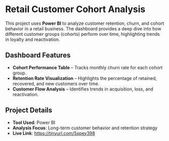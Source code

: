 # Retail Customer Cohort Analysis

This project uses **Power BI** to analyze customer retention, churn, and cohort behavior in a retail business. The dashboard provides a deep dive into how different customer groups (cohorts) perform over time, highlighting trends in loyalty and reactivation.

## Dashboard Features

- **Cohort Performance Table** – Tracks monthly churn rate for each cohort group.
- **Retention Rate Visualization** – Highlights the percentage of retained, recovered, and new customers over time.
- **Customer Flow Analysis** – Identifies trends in acquisition, loss, and reactivation.



## Project Details
- **Tool Used**: Power BI
- **Analysis Focus**: Long-term customer behavior and retention strategy
- **Live Link**: https://tinyurl.com/5xpey398

